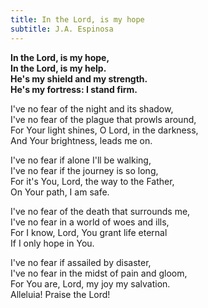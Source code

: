 ```yaml
---
title: In the Lord, is my hope
subtitle: J.A. Espinosa
---
```


**In the Lord, is my hope,   
In the Lord, is my help.   
He's my shield and my strength.   
He's my fortress: I stand firm.**

I've no fear of the night and its shadow,   
I've no fear of the plague that prowls around,   
For Your light shines, O Lord, in the darkness,   
And Your brightness, leads me on.

I've no fear if alone I'll be walking,   
I've no fear if the journey is so long,   
For it's You, Lord, the way to the Father,   
On Your path, I am safe.

I've no fear of the death that surrounds me,   
I've no fear in a world of woes and ills,   
For I know, Lord, You grant life eternal   
If I only hope in You.

I've no fear if assailed by disaster,   
I've no fear in the midst of pain and gloom,   
For You are, Lord, my joy my salvation.   
Alleluia! Praise the Lord!
